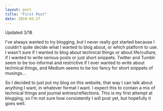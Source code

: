 ```yaml
---
layout: post
title: "First Post"
date: 2019-02-27
---
```

Updated 3/18

I've always wanted to try blogging, but I never really got started because I couldn't quite decide what I wanted to blog about, or which platform to use.
I wasn't sure if I wanted to blog about technical things or about life/culture, if I wanted to write serious posts or just short snippets. Twitter and Tumblr seem to be too informal and restrictive if I ever wanted to write about technical things, and Medium seems to be too fancy for short snippets of musings...

So I decided to just put my blog on this website, that way I can talk about anything I want, in whatever format I want. I expect this to contain a mix of technical things and journal entries/reflections. 
This is my first attempt at blogging, so I'm not sure how consistently I will post yet, but hopefully it goes well.

